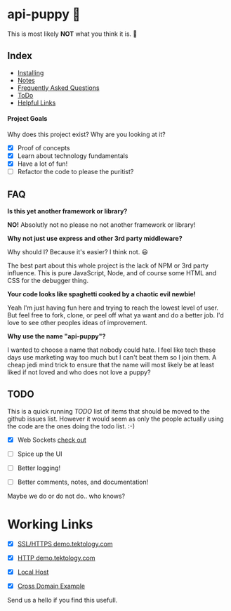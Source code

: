 # api-puppy :dog:

This is most likely **NOT** what you think it is. :thinking:

## Index 
- [Installing](Notes/installing.md) 
- [Notes](Notes) 
- [Frequently Asked Questions](#faq) 
- [ToDo](#todo) 
- [Helpful Links](Notes/links.md)


#### Project Goals
Why does this project exist? Why are you looking at it?

- [x] Proof of concepts  
- [x] Learn about technology fundamentals
- [x] Have a lot of fun!
- [ ] Refactor the code to please the puritist?

## FAQ
**Is this yet another framework or library?**

**NO!** Absolutly not no please no not another framework or library!

**Why not just use express and other 3rd party middleware?**

Why should I? Because it's easier? I think not. :smiley:

The best part about this whole project is the lack of NPM or 3rd party 
influence. This is pure JavaScript, Node, and of course some HTML and 
CSS for the debugger thing. 

**Your code looks like spaghetti cooked by a chaotic evil newbie!**

Yeah I'm just having fun here and trying to reach the lowest level of user.
But feel free to fork, clone, or peel off what ya want and do a better job. I'd 
love to see other peoples ideas of improvement. 

**Why use the name "api-puppy"?**

I wanted to choose a name that nobody could hate. I feel like tech these days use 
marketing way too much but I can't beat them so I join them. A cheap jedi mind 
trick to ensure that the name will most likely be at least liked if not loved and 
who does not love a puppy?




## TODO
This is a quick running *TODO* list of items that should be moved to the github issues list. 
However it would seem as only the people actually using the code are the ones doing the 
todo list. :-)

- [x] Web Sockets [check out](https://github.com/websockets/ws)
- [ ] Spice up the UI
- [ ] Better logging!
- [ ] Better comments, notes, and documentation!


Maybe we do or do not do.. who knows?

# Working Links
- [x] [SSL/HTTPS demo.tektology.com](https://demo.tektology.com/)  
- [x] [HTTP demo.tektology.com](http://demo.tektology.com/)
- [x] [Local Host](http://0.0.0.0:9080)
- [x] [Cross Domain Example](https://www.johnrnelson.com/test/api-tek.html)

 
Send us a hello if you find this usefull. 

